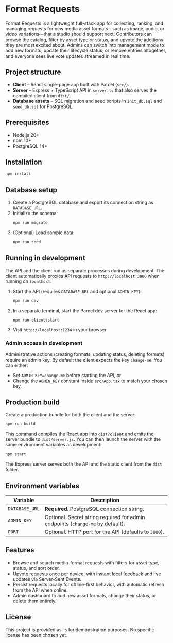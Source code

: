 # Format Requests

Format Requests is a lightweight full-stack app for collecting, ranking, and managing requests for new media asset formats—such as image, audio, or video variations—that a studio should support next. Contributors can browse the catalog, filter by asset type or status, and upvote the additions they are most excited about. Admins can switch into management mode to add new formats, update their lifecycle status, or remove entries altogether, and everyone sees live vote updates streamed in real time.

## Project structure

- **Client** – React single-page app built with Parcel (`src/`).
- **Server** – Express + TypeScript API in `server.ts` that also serves the compiled client from `dist/`.
- **Database assets** – SQL migration and seed scripts in `init_db.sql` and `seed_db.sql` for PostgreSQL.

## Prerequisites

- Node.js 20+
- npm 10+
- PostgreSQL 14+

## Installation

```bash
npm install
```

## Database setup

1. Create a PostgreSQL database and export its connection string as `DATABASE_URL`.
2. Initialize the schema:
   ```bash
   npm run migrate
   ```
3. (Optional) Load sample data:
   ```bash
   npm run seed
   ```

## Running in development

The API and the client run as separate processes during development. The client automatically proxies API requests to `http://localhost:3000` when running on `localhost`.

1. Start the API (requires `DATABASE_URL` and optional `ADMIN_KEY`):
   ```bash
   npm run dev
   ```
2. In a separate terminal, start the Parcel dev server for the React app:
   ```bash
   npm run client:start
   ```
3. Visit `http://localhost:1234` in your browser.

### Admin access in development

Administrative actions (creating formats, updating status, deleting formats) require an admin key. By default the client expects the key `change-me`. You can either:

- Set `ADMIN_KEY=change-me` before starting the API, or
- Change the `ADMIN_KEY` constant inside `src/App.tsx` to match your chosen key.

## Production build

Create a production bundle for both the client and the server:

```bash
npm run build
```

This command compiles the React app into `dist/client` and emits the server bundle to `dist/server.js`. You can then launch the server with the same environment variables as development:

```bash
npm start
```

The Express server serves both the API and the static client from the `dist` folder.

## Environment variables

| Variable      | Description                                                                     |
| ------------- | ------------------------------------------------------------------------------- |
| `DATABASE_URL`| **Required.** PostgreSQL connection string.                                     |
| `ADMIN_KEY`   | Optional. Secret string required for admin endpoints (`change-me` by default).  |
| `PORT`        | Optional. HTTP port for the API (defaults to `3000`).                           |

## Features

- Browse and search media-format requests with filters for asset type, status, and sort order.
- Upvote requests once per device, with instant local feedback and live updates via Server-Sent Events.
- Persist requests locally for offline-first behavior, with automatic refresh from the API when online.
- Admin dashboard to add new asset formats, change their status, or delete them entirely.

## License

This project is provided as-is for demonstration purposes. No specific license has been chosen yet.
